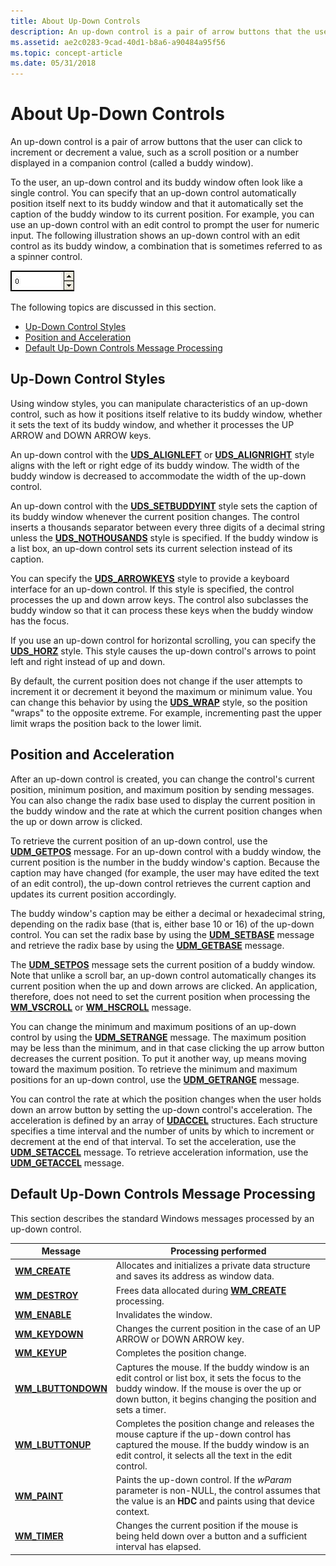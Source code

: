 ```yaml
---
title: About Up-Down Controls
description: An up-down control is a pair of arrow buttons that the user can click to increment or decrement a value, such as a scroll position or a number displayed in a companion control (called a buddy window).
ms.assetid: ae2c0283-9cad-40d1-b8a6-a90484a95f56
ms.topic: concept-article
ms.date: 05/31/2018
---
```


# About Up-Down Controls

An up-down control is a pair of arrow buttons that the user can click to increment or decrement a value, such as a scroll position or a number displayed in a companion control (called a buddy window).

To the user, an up-down control and its buddy window often look like a single control. You can specify that an up-down control automatically position itself next to its buddy window and that it automatically set the caption of the buddy window to its current position. For example, you can use an up-down control with an edit control to prompt the user for numeric input. The following illustration shows an up-down control with an edit control as its buddy window, a combination that is sometimes referred to as a spinner control.

![screen shot showing a short, wide rectangular control with up and down arrows at the right edge](images/updown.jpg)

The following topics are discussed in this section.

-   [Up-Down Control Styles](#up-down-control-styles)
-   [Position and Acceleration](#position-and-acceleration)
-   [Default Up-Down Controls Message Processing](#default-up-down-controls-message-processing)

## Up-Down Control Styles

Using window styles, you can manipulate characteristics of an up-down control, such as how it positions itself relative to its buddy window, whether it sets the text of its buddy window, and whether it processes the UP ARROW and DOWN ARROW keys.

An up-down control with the [**UDS\_ALIGNLEFT**](up-down-control-styles.md) or [**UDS\_ALIGNRIGHT**](up-down-control-styles.md) style aligns with the left or right edge of its buddy window. The width of the buddy window is decreased to accommodate the width of the up-down control.

An up-down control with the [**UDS\_SETBUDDYINT**](up-down-control-styles.md) style sets the caption of its buddy window whenever the current position changes. The control inserts a thousands separator between every three digits of a decimal string unless the [**UDS\_NOTHOUSANDS**](up-down-control-styles.md) style is specified. If the buddy window is a list box, an up-down control sets its current selection instead of its caption.

You can specify the [**UDS\_ARROWKEYS**](up-down-control-styles.md) style to provide a keyboard interface for an up-down control. If this style is specified, the control processes the up and down arrow keys. The control also subclasses the buddy window so that it can process these keys when the buddy window has the focus.

If you use an up-down control for horizontal scrolling, you can specify the [**UDS\_HORZ**](up-down-control-styles.md) style. This style causes the up-down control's arrows to point left and right instead of up and down.

By default, the current position does not change if the user attempts to increment it or decrement it beyond the maximum or minimum value. You can change this behavior by using the [**UDS\_WRAP**](up-down-control-styles.md) style, so the position "wraps" to the opposite extreme. For example, incrementing past the upper limit wraps the position back to the lower limit.

## Position and Acceleration

After an up-down control is created, you can change the control's current position, minimum position, and maximum position by sending messages. You can also change the radix base used to display the current position in the buddy window and the rate at which the current position changes when the up or down arrow is clicked.

To retrieve the current position of an up-down control, use the [**UDM\_GETPOS**](udm-getpos.md) message. For an up-down control with a buddy window, the current position is the number in the buddy window's caption. Because the caption may have changed (for example, the user may have edited the text of an edit control), the up-down control retrieves the current caption and updates its current position accordingly.

The buddy window's caption may be either a decimal or hexadecimal string, depending on the radix base (that is, either base 10 or 16) of the up-down control. You can set the radix base by using the [**UDM\_SETBASE**](udm-setbase.md) message and retrieve the radix base by using the [**UDM\_GETBASE**](udm-getbase.md) message.

The [**UDM\_SETPOS**](udm-setpos.md) message sets the current position of a buddy window. Note that unlike a scroll bar, an up-down control automatically changes its current position when the up and down arrows are clicked. An application, therefore, does not need to set the current position when processing the [**WM\_VSCROLL**](wm-vscroll.md) or [**WM\_HSCROLL**](wm-hscroll.md) message.

You can change the minimum and maximum positions of an up-down control by using the [**UDM\_SETRANGE**](udm-setrange.md) message. The maximum position may be less than the minimum, and in that case clicking the up arrow button decreases the current position. To put it another way, up means moving toward the maximum position. To retrieve the minimum and maximum positions for an up-down control, use the [**UDM\_GETRANGE**](udm-getrange.md) message.

You can control the rate at which the position changes when the user holds down an arrow button by setting the up-down control's acceleration. The acceleration is defined by an array of [**UDACCEL**](/windows/desktop/api/Commctrl/ns-commctrl-udaccel) structures. Each structure specifies a time interval and the number of units by which to increment or decrement at the end of that interval. To set the acceleration, use the [**UDM\_SETACCEL**](udm-setaccel.md) message. To retrieve acceleration information, use the [**UDM\_GETACCEL**](udm-getaccel.md) message.

## Default Up-Down Controls Message Processing

This section describes the standard Windows messages processed by an up-down control.



| Message                                        | Processing performed                                                                                                                                                                                         |
|------------------------------------------------|--------------------------------------------------------------------------------------------------------------------------------------------------------------------------------------------------------------|
| [**WM\_CREATE**](/windows/desktop/winmsg/wm-create)             | Allocates and initializes a private data structure and saves its address as window data.                                                                                                                     |
| [**WM\_DESTROY**](/windows/desktop/winmsg/wm-destroy)           | Frees data allocated during [**WM\_CREATE**](/windows/desktop/winmsg/wm-create) processing.                                                                                                                                   |
| [**WM\_ENABLE**](/windows/desktop/winmsg/wm-enable)             | Invalidates the window.                                                                                                                                                                                      |
| [**WM\_KEYDOWN**](/windows/desktop/inputdev/wm-keydown)         | Changes the current position in the case of an UP ARROW or DOWN ARROW key.                                                                                                                                   |
| [**WM\_KEYUP**](/windows/desktop/inputdev/wm-keyup)             | Completes the position change.                                                                                                                                                                               |
| [**WM\_LBUTTONDOWN**](/windows/desktop/inputdev/wm-lbuttondown) | Captures the mouse. If the buddy window is an edit control or list box, it sets the focus to the buddy window. If the mouse is over the up or down button, it begins changing the position and sets a timer. |
| [**WM\_LBUTTONUP**](/windows/desktop/inputdev/wm-lbuttonup)     | Completes the position change and releases the mouse capture if the up-down control has captured the mouse. If the buddy window is an edit control, it selects all the text in the edit control.             |
| [**WM\_PAINT**](/windows/desktop/gdi/wm-paint)                  | Paints the up-down control. If the *wParam* parameter is non-NULL, the control assumes that the value is an **HDC** and paints using that device context.                                                    |
| [**WM\_TIMER**](/windows/desktop/winmsg/wm-timer)               | Changes the current position if the mouse is being held down over a button and a sufficient interval has elapsed.                                                                                            |



 

 

 
